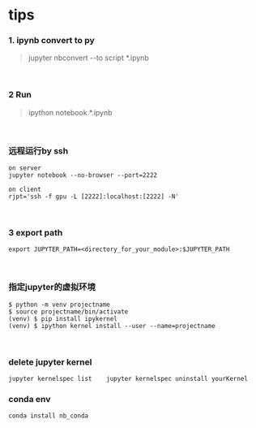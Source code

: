# tips 

### 1. ipynb convert to py
> jupyter nbconvert --to script *.ipynb

<br>

### 2 Run
> ipython notebook *.ipynb 

<br>

### 远程运行by ssh 

```
on server 
jupyter notebook --no-browser --port=2222  

on client
rjpt='ssh -f gpu -L [2222]:localhost:[2222] -N'
```

<br>


### 3 export path
`export JUPYTER_PATH=<directory_for_your_module>:$JUPYTER_PATH   
`
  
<br>

### 指定jupyter的虚拟环境
```
$ python -m venv projectname    
$ source projectname/bin/activate     
(venv) $ pip install ipykernel     
(venv) $ ipython kernel install --user --name=projectname   
```
<br>


### delete jupyter kernel 
`jupyter kernelspec list   
jupyter kernelspec uninstall yourKernel 
` 


### conda env 
`conda install nb_conda` 


